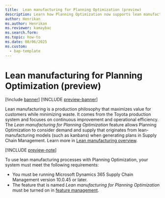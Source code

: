 ```yaml
---
title:  Lean manufacturing for Planning Optimization (preview)
description: Learn how Planning Optimization now supports lean manufacturing processes
author: Henrikan
ms.author: Henrikan
ms.reviewer: kamaybac
ms.search.form: 
ms.topic: how-to
ms.date: 08/06/2025
ms.custom: 
  - bap-template
---
```


# Lean manufacturing for Planning Optimization (preview)

[!include [banner](../../includes/banner.md)]
[!INCLUDE [preview-banner](~/../shared-content/shared/preview-includes/preview-banner.md)]
<!-- KFM: Preview until 10.0.45 GA -->

Lean manufacturing is a production philosophy that maximizes value for customers while minimizing waste. It comes from the Toyota production system and focuses on continuous improvement and operational efficiency. The *Lean manufacturing for Planning Optimization* feature allows Planning Optimization to consider demand and supply that originates from lean-manufacturing models (such as kanbans) when generating plans in Supply Chain Management. Learn more in [Lean manufacturing overview](../../production-control/lean-manufacturing-overview.md).

[!INCLUDE [preview-note](~/../shared-content/shared/preview-includes/preview-note-d365.md)]

To use lean manufacturing processes with Planning Optimization, your system must meet the following requirements:

- You must be running Microsoft Dynamics 365 Supply Chain Management version 10.0.45 or later.
- The feature that is named *Lean manufacturing for Planning Optimization* must be turned on in [feature management](../../fin-ops-core/fin-ops/get-started/feature-management/feature-management-overview.md).
